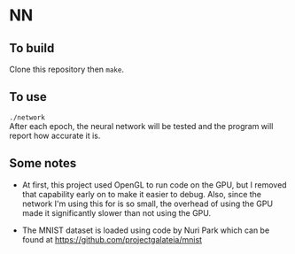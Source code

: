 # NN

## To build

Clone this repository then `make`.

## To use

`./network`  
After each epoch, the neural network will be tested and the program will report how accurate it is.

## Some notes

* At first, this project used OpenGL to run code on the GPU, but I removed that capability early on to make it easier to debug. Also, since the network I'm using this for is so small, the overhead of using the GPU made it significantly slower than not using the GPU.

* The MNIST dataset is loaded using code by Nuri Park which can be found at https://github.com/projectgalateia/mnist
